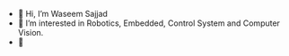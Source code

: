 - 👋 Hi, I’m Waseem Sajjad
- 👀 I’m interested in Robotics, Embedded, Control System and Computer Vision.
- 🌱 


